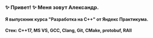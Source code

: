 ### ✨ Привет! ✨ Меня зовут Александр.
#### Я выпускник курса "Разработка на С++" от Яндекс Практикума.

#### **Стек:** C++17, MS VS, GCC, Clang, Git, CMake, protobuf, RAII

<!--
**ppryaz/ppryaz** is a ✨ _special_ ✨ repository because its `README.md` (this file) appears on your GitHub profile.

Here are some ideas to get you started:

- 🔭 I’m currently working on ...
- 🌱 I’m currently learning ...
- 👯 I’m looking to collaborate on ...
- 🤔 I’m looking for help with ...
- 💬 Ask me about ...
- 📫 How to reach me: ...
- 😄 Pronouns: ...
- ⚡ Fun fact: ...
-->
